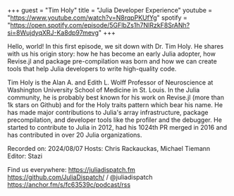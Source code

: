+++
guest = "Tim Holy"
title = "Julia Developer Experience"
youtube = "https://www.youtube.com/watch?v=N8rqpPKUfYg"
spotify = "https://open.spotify.com/episode/5GFlbZs1h7NIRzkF8SrANh?si=8WujdyqXRJ-Ka8dp97mevg"
+++

Hello, world! In this first episode, we sit down with Dr. Tim Holy. He shares with us his origin story: how he has become an early Julia adopter, how Revise.jl and package pre-compilation was born and how we can create tools that help Julia developers to write high-quality code.

Tim Holy is the Alan A. and Edith L. Wolff Professor of Neuroscience at Washington University School of Medicine in St. Louis. In the Julia community, he is probably best known for his work on Revise.jl (more than 1k stars on Github) and for the Holy traits pattern which bear his name. He has made major contributions to Julia's array infrastructure, package precompilation, and developer tools like the profiler and the debugger. He started to contribute to Julia in 2012, had his 1024th PR merged in 2016 and has contributed in over 20 Julia organizations.

Recorded on: 2024/08/07
Hosts: Chris Rackauckas, Michael Tiemann
Editor: Stazi

Find us everywhere:
https://juliadispatch.fm
https://github.com/JuliaDispatch/
   / @juliadispatch  
https://anchor.fm/s/fc63539c/podcast/rss
